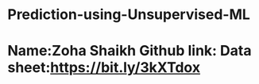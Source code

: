# Prediction-using-Unsupervised-ML
# Name:Zoha Shaikh Github link: Data sheet:https://bit.ly/3kXTdox
